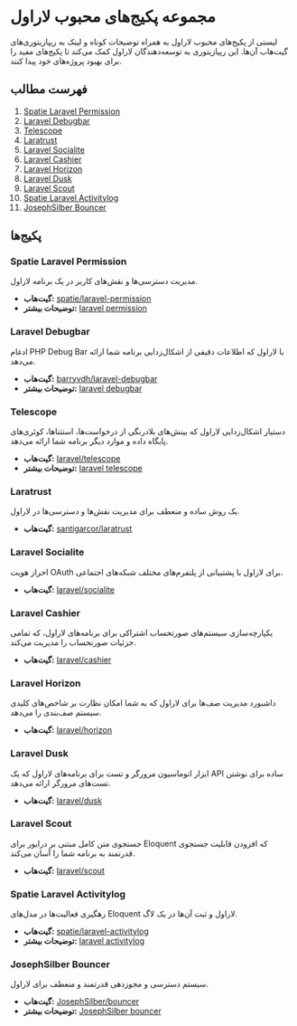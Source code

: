 # مجموعه پکیج‌های محبوب لاراول

لیستی از پکیج‌های محبوب لاراول به همراه توضیحات کوتاه و لینک به ریپازیتوری‌های گیت‌هاب آن‌ها. این ریپازیتوری به توسعه‌دهندگان لاراول کمک می‌کند تا پکیج‌های مفید را برای بهبود پروژه‌های خود پیدا کنند.

## فهرست مطالب

1. [Spatie Laravel Permission](#spatie-laravel-permission)
2. [Laravel Debugbar](#laravel-debugbar)
3. [Telescope](#telescope)
4. [Laratrust](#laratrust)
5. [Laravel Socialite](#laravel-socialite)
6. [Laravel Cashier](#laravel-cashier)
7. [Laravel Horizon](#laravel-horizon)
8. [Laravel Dusk](#laravel-dusk)
9. [Laravel Scout](#laravel-scout)
10. [Spatie Laravel Activitylog](#spatie-laravel-activitylog)
11. [JosephSilber Bouncer](#josephsilber-bouncer)

## پکیج‌ها

### Spatie Laravel Permission

مدیریت دسترسی‌ها و نقش‌های کاربر در یک برنامه لاراول.

- **گیت‌هاب:** [spatie/laravel-permission](https://github.com/spatie/laravel-permission)
- **توضیحات بیشتر:** [laravel permission](https://bahramdev.ir/introducing-spatie-laravel-permission-package/)

### Laravel Debugbar

ادغام PHP Debug Bar با لاراول که اطلاعات دقیقی از اشکال‌زدایی برنامه شما ارائه می‌دهد.

- **گیت‌هاب:** [barryvdh/laravel-debugbar](https://github.com/barryvdh/laravel-debugbar)
- **توضیحات بیشتر:** [laravel debugbar](https://bahramdev.ir/introduction-to-the-laravel-debugbar/)

### Telescope

دستیار اشکال‌زدایی لاراول که بینش‌های بلادرنگی از درخواست‌ها، استثناها، کوئری‌های پایگاه داده و موارد دیگر برنامه شما ارائه می‌دهد.

- **گیت‌هاب:** [laravel/telescope](https://github.com/laravel/telescope)
- **توضیحات بیشتر:** [laravel telescope](https://bahramdev.ir/full-review-of-laravel-telescope/)

### Laratrust

یک روش ساده و منعطف برای مدیریت نقش‌ها و دسترسی‌ها در لاراول.

- **گیت‌هاب:** [santigarcor/laratrust](https://github.com/santigarcor/laratrust)

### Laravel Socialite

احراز هویت OAuth برای لاراول با پشتیبانی از پلتفرم‌های مختلف شبکه‌های اجتماعی.

- **گیت‌هاب:** [laravel/socialite](https://github.com/laravel/socialite)

### Laravel Cashier

یکپارچه‌سازی سیستم‌های صورتحساب اشتراکی برای برنامه‌های لاراول، که تمامی جزئیات صورتحساب را مدیریت می‌کند.

- **گیت‌هاب:** [laravel/cashier](https://github.com/laravel/cashier)

### Laravel Horizon

داشبورد مدیریت صف‌ها برای لاراول که به شما امکان نظارت بر شاخص‌های کلیدی سیستم صف‌بندی را می‌دهد.

- **گیت‌هاب:** [laravel/horizon](https://github.com/laravel/horizon)

### Laravel Dusk

ابزار اتوماسیون مرورگر و تست برای برنامه‌های لاراول که یک API ساده برای نوشتن تست‌های مرورگر ارائه می‌دهد.

- **گیت‌هاب:** [laravel/dusk](https://github.com/laravel/dusk)

### Laravel Scout

جستجوی متن کامل مبتنی بر درایور برای Eloquent که افزودن قابلیت جستجوی قدرتمند به برنامه شما را آسان می‌کند.

- **گیت‌هاب:** [laravel/scout](https://github.com/laravel/scout)

### Spatie Laravel Activitylog

رهگیری فعالیت‌ها در مدل‌های Eloquent لاراول و ثبت آن‌ها در یک لاگ.

- **گیت‌هاب:** [spatie/laravel-activitylog](https://github.com/spatie/laravel-activitylog)
- **توضیحات بیشتر:** [laravel activitylog](https://bahramdev.ir/introducing-spatielaravel-activitylog/)

### JosephSilber Bouncer

سیستم دسترسی و مجوزدهی قدرتمند و منعطف برای لاراول.

- **گیت‌هاب:** [JosephSilber/bouncer](https://github.com/JosephSilber/bouncer)
- **توضیحات بیشتر:** [JosephSilber bouncer](https://bahramdev.ir/introducing-the-josephsilber-bouncer/)
